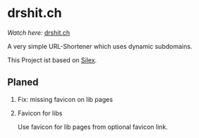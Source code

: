 # drshit.ch
*Watch here:* [drshit.ch](http://drshit.ch)

A very simple URL-Shortener which uses dynamic subdomains.

This Project ist based on [Silex](http://silex.drshit.ch).

## Planed

1. Fix: missing favicon on lib pages

2. Favicon for libs

   Use favicon for lib pages from optional favicon link.
